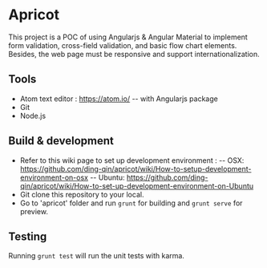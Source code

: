 # Apricot

This project is a POC of using Angularjs & Angular Material to implement form validation, cross-field validation, and basic flow chart elements.
Besides, the web page must be responsive and support internationalization.

## Tools

- Atom text editor : https://atom.io/
-- with Angularjs package
- Git
- Node.js

## Build & development

- Refer to this wiki page to set up development environment :
-- OSX: https://github.com/ding-qin/apricot/wiki/How-to-setup-development-environment-on-osx
-- Ubuntu: https://github.com/ding-qin/apricot/wiki/How-to-set-up-development-environment-on-Ubuntu
- Git clone this repository to your local.
- Go to 'apricot' folder and run `grunt` for building and `grunt serve` for preview.

## Testing

Running `grunt test` will run the unit tests with karma.
